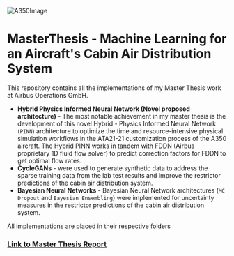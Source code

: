 ![A350Image](https://airbus-h.assetsadobe2.com/is/image/content/dam/channel-specific/website-/products-and-services/aircraft/aircraft_specifications/passengers/A350-900_R.png?wid=1080&fit=constrain,1&fmt=png-alpha)

# MasterThesis - Machine Learning for an Aircraft's Cabin Air Distribution System
This repository contains all the implementations of my Master Thesis work at Airbus Operations GmbH.
 - **Hybrid Physics Informed Neural Network (Novel proposed architecture)** - The most notable achievement in my master thesis is the development of this novel Hybrid - Physics Informed Neural Network (`PINN`) architecture to optimize the time and resource-intensive physical simulation workflows in the ATA21-21 customization process of the A350 aircraft. The Hybrid PINN works in tandem with FDDN (Airbus proprietary 1D fluid flow solver) to predict correction factors for FDDN to get optimal flow rates.
 - **CycleGANs** - were used to generate synthetic data to address the sparse training data from the lab test results and improve the restrictor predictions of the cabin air distribution system.
 - **Bayesian Neural Networks** - Bayesian Neural Network architectures (`MC Dropout` and `Bayesian Ensembling`) were implemented for uncertainty measures in the restrictor predictions of the cabin air distribution system.

All implementations are placed in their respective folders

### [Link to Master Thesis Report](https://1drv.ms/b/s!AqXj2AO66Ghugas0z3dTA9XkR1XUqA?e=xbaQLa)

